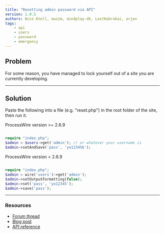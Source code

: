 ```yaml
---
title: "Resetting admin password via API"
version: 1.0.5
authors: Nico Knoll, owzim, mindplay-dk, LostKobrakai, arjen
tags:
    - api
    - users
    - password
    - emergency
---
```


## Problem

For some reason, you have managed to lock yourself out of a site you are currently developing.

---

## Solution

Paste the following into a file (e.g. "reset.php") in the root folder of the site, then run it.

ProcessWire version >= 2.6.9

```php

require "index.php";
$admin = $users->get('admin'); // or whatever your username is
$admin->setAndSave('pass', 'yo123456');
```

ProcessWire version < 2.6.9

```php

require "index.php";
$admin = wire('users')->get('admin');
$admin->setOutputFormatting(false);
$admin->set('pass', 'yo12345');
$admin->save('pass');
```

---

### Resources

-   [Forum thread](https://processwire.com/talk/topic/7167-server-error-with-latest-dev-build/#entry69041)
-   [Blog post](https://processwire.com/blog/posts/processwire-2.6.9-core-updates-and-new-procache-version/)
-   [API reference](https://processwire.com/api/ref/page/set-and-save/)
